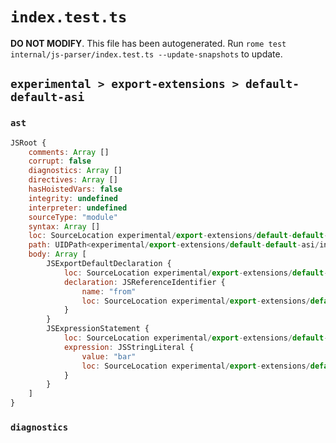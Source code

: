 # `index.test.ts`

**DO NOT MODIFY**. This file has been autogenerated. Run `rome test internal/js-parser/index.test.ts --update-snapshots` to update.

## `experimental > export-extensions > default-default-asi`

### `ast`

```javascript
JSRoot {
	comments: Array []
	corrupt: false
	diagnostics: Array []
	directives: Array []
	hasHoistedVars: false
	integrity: undefined
	interpreter: undefined
	sourceType: "module"
	syntax: Array []
	loc: SourceLocation experimental/export-extensions/default-default-asi/input.js 1:0-3:0
	path: UIDPath<experimental/export-extensions/default-default-asi/input.js>
	body: Array [
		JSExportDefaultDeclaration {
			loc: SourceLocation experimental/export-extensions/default-default-asi/input.js 1:0-1:19
			declaration: JSReferenceIdentifier {
				name: "from"
				loc: SourceLocation experimental/export-extensions/default-default-asi/input.js 1:15-1:19 (from)
			}
		}
		JSExpressionStatement {
			loc: SourceLocation experimental/export-extensions/default-default-asi/input.js 2:0-2:6
			expression: JSStringLiteral {
				value: "bar"
				loc: SourceLocation experimental/export-extensions/default-default-asi/input.js 2:0-2:5
			}
		}
	]
}
```

### `diagnostics`

```

```
